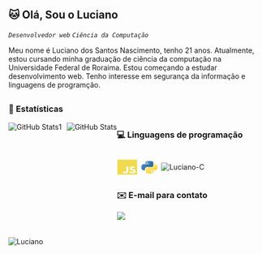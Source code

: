 ## 🐱 Olá, Sou o Luciano 

*`Desenvolvedor web`* *`Ciência da Computação`*

Meu nome é Luciano dos Santos Nascimento, tenho 21 anos. Atualmente, estou cursando minha graduação de ciência da computação na Universidade Federal de Roraima.
Estou começando a estudar desenvolvimento web. Tenho interesse em segurança da informação e linguagens de programção. 

  ##
### 🧭 Estatísticas 

<P>
  
<img 
    align="left" 
    alt="GitHub Stats1" 
    height="200" 
    style="padding-right: 10px;" 
    src="https://github-readme-stats.vercel.app/api?username=Luciano-dos-Santos-Nascimento&show_icons=true&theme=tokyonight&include_all_commits=true&locale=pt-br" 
  />


<img 
      align="left" 
      alt="GitHub Stats" 
      height="200" 
      src="https://github-readme-stats.vercel.app/api/top-langs/?username=Luciano-dos-Santos-Nascimento&theme=tokyonight&layout=compact&custom_title=Tecnologias&langs_count=9" 
/>

</P>


##





### 💻 Linguagens de programação

<div style="display: inline_block"><br>
  <img align="center" am alt="Luciano-Js" height="30" width="40" src="https://raw.githubusercontent.com/devicons/devicon/master/icons/javascript/javascript-plain.svg">
  <img align="center" alt="Luciano-Python" height="30" width="40" src="https://raw.githubusercontent.com/devicons/devicon/master/icons/python/python-original.svg">
  <img align="center" alt="Luciano-C" height="30" width="40" src="https://cdn.jsdelivr.net/gh/devicons/devicon@latest/icons/c/c-original.svg">

</div>
  
  ##
### ✉️ E-mail para contato

<div> 
  <a href = "mailto:luciano.santos.nascimento@outlook.com"><img src="https://img.shields.io/badge/-Gmail-%23333?style=for-the-badge&logo=gmail&logoColor=white" target="_blank"></a>
  
</div>

  ##

 <div>
   <img align="center" alt="Luciano" height="280 width="40px" src="https://media2.giphy.com/media/v1.Y2lkPTc5MGI3NjExN3k0d3hobG81MHh6OWoxYm11ZHY2dWxvdTNvdTBudms0MHUwZWc2bSZlcD12MV9pbnRlcm5hbF9naWZfYnlfaWQmY3Q9Zw/0lGd2OXXHe4tFhb7Wh/giphy.gif">
 </div>

  
